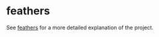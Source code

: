 # feathers

See [feathers](www.raydodds.com/feathers) for a more detailed explanation of the project.
